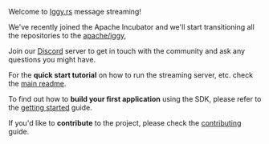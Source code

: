 Welcome to [Iggy.rs](https://iggy.rs) message streaming!

We've recently joined the Apache Incubator and we'll start transitioning all the repositories to the [apache/iggy](https://github.com/apache/iggy),

Join our [Discord](https://iggy.rs/discord) server to get in touch with the community and ask any questions you might have.

For the **quick start tutorial** on how to run the streaming server, etc. check the [main readme](https://github.com/iggy-rs/iggy/blob/master/README.md).

To find out how to **build your first application** using the SDK, please refer to the [getting started](https://docs.iggy.rs/introduction/getting-started) guide.

If you'd like to **contribute** to the project, please check the [contributing](https://github.com/iggy-rs/.github/blob/main/CONTRIBUTING.md) guide.
